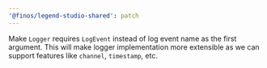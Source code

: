 ```yaml
---
'@finos/legend-studio-shared': patch
---
```


Make `Logger` requires `LogEvent` instead of log event name as the first argument. This will make logger implementation more extensible as we can support features like `channel`, `timestamp`, etc.

